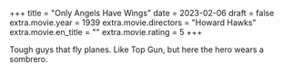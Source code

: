 +++
title = "Only Angels Have Wings"
date = 2023-02-06
draft = false
extra.movie.year = 1939
extra.movie.directors = "Howard Hawks"
extra.movie.en_title = ""
extra.movie.rating = 5
+++

Tough guys that fly planes. Like Top Gun, but here the hero wears a sombrero.<!-- more -->